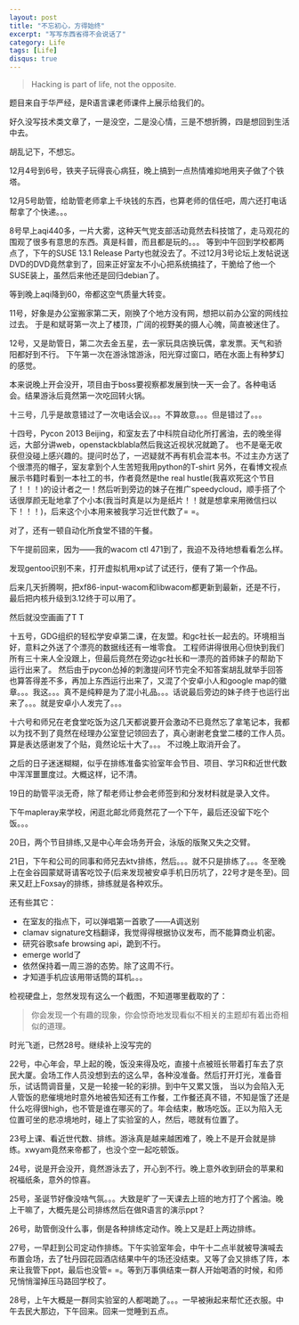 ```yaml
---
layout: post
title: "不忘初心，方得始终"
excerpt: "写写东西省得不会说话了"
category: Life
tags: [Life]
disqus: true
---
```



> Hacking is part of life, not the opposite.

题目来自于华严经，是R语言课老师课件上展示给我们的。

好久没写技术类文章了，一是没空，二是没心情，三是不想折腾，四是想回到生活中去。

胡乱记下，不想忘。

12月4号到6号，铁夹子玩得丧心病狂，晚上搞到一点热情难抑地用夹子做了个铁塔。

12月5号助管，给助管老师拿上千块钱的东西，也算老师的信任吧，周六还打电话帮拿了个快递。。。

8号早上aqi440多，一片大雾，这种天气党支部活动竟然去科技馆了，走马观花的围观了很多有意思的东西。真是科普，而且都是玩的。。。
等到中午回到学校都两点了，下午的SUSE 13.1 Release
Party也就没去了。不过12月3号论坛上发帖说送DVD的DVD竟然拿到了，回来正好室友不小心把系统搞挂了，干脆给了他一个SUSE装上，虽然后来他还是回归debian了。

等到晚上aqi降到60，帝都这空气质量大转变。

11号，好象是办公室搬家第二天，刚换了个地方没有网，想把以前办公室的网线拉过去。
于是和斌哥第一次上了楼顶，广阔的视野美的摄人心魄，简直被迷住了。

12号，又是助管日，第二次去金五星，去一家玩具店换玩偶，拿发票。天气和骄阳都好到不行。
下午第一次在游泳馆游泳，阳光穿过窗口，晒在水面上有种梦幻的感觉。

本来说晚上开会没开，项目由于boss要视察都发展到快一天一会了。各种电话会。结果游泳后竟然第一次吃回转火锅。

十三号，几乎是故意错过了一次电话会议。。。不算故意。。。但是错过了。。。

十四号，Pycon 2013
Beijing，和室友去了中科院自动化所打酱油，去的晚坐得远，大部分讲web，openstackblabla然后我这近视状况就跪了。
也不是毫无收获但没碰上感兴趣的。提问时怂了，一迟疑就不再有机会混本书。不过主办方送了个很漂亮的帽子，室友拿到个人生苦短我用python的T-shirt
另外，在看博文视点展示书籍时看到一本社工的书，作者竟然是the real
hustle(我喜欢死这个节目了！！！)的设计者之一！然后听到旁边的妹子在推广speedycloud，顺手搭了个话很厚颜无耻地拿了个小本(我当时真是以为是纸片！！就是想拿来用微信扫以下！！！)，后来这个小本用来被我学习近世代数了= =。

对了，还有一顿自动化所食堂不错的午餐。

下午提前回来，因为——我的wacom ctl 471到了，我迫不及待地想看看怎么样。

发现gentoo识别不来，打开虚拟机用xp试了试还行，便有了第一个作品。

后来几天折腾啊，把xf86-input-wacom和libwacom都更新到最新，还是不行，最后把内核升级到3.12终于可以用了。

然后就没空画画了T T

十五号，GDG组织的轻松学安卓第二课，在友盟。和gc社长一起去的。环境相当好，意料之外送了个漂亮的数据线还有一堆零食。
工程师讲得很用心但快到我们所有三十来人全没跟上，但最后竟然在旁边gc社长和一漂亮的首师妹子的帮助下运行出来了。
然后由于pycon怂掉的刺激提问环节完全不知答案胡乱就举手回答也算答得差不多，再加上东西运行出来了，又混了个安卓小人和google
map的徽章。。。我这。。。真不是纯粹是为了混小礼品。。。话说最后旁边的妹子终于也运行出来了。。。就是安卓小人发完了。。。

十六号和师兄在老食堂吃饭为这几天都说要开会激动不已竟然忘了拿笔记本，我都以为找不到了竟然在经理办公室登记领回去了，真心谢谢老食堂二楼的工作人员。算是表达感谢发了个贴，竟然论坛十大了。。。
不过晚上取消开会了。

之后的日子迷迷糊糊，似乎在排练准备实验室年会节目、项目、学习R和近世代数中浑浑噩噩度过。大概这样，记不清。

19日的助管平淡无奇，除了帮老师让参会老师签到和分发材料就是录入文件。

下午mapleray来学校，闲逛北邮北师竟然花了一个下午，最后还没留下吃个饭。。。

20日，两个节目排练,又是中心年会场务开会，泳版的版聚又失之交臂。

21日，下午和公司的同事和师兄去ktv排练，然后。。。就不只是排练了。。。冬至晚上在金谷园蒙斌哥请客吃饺子(后来发现被安卓手机日历坑了，22号才是冬至)。回来又赶上Foxsay的排练，排练就是各种欢乐。

还有些其它：

- 在室友的指点下，可以弹唱第一首歌了——A调送别
- clamav signature文档翻译，我觉得得根据协议发布，而不能算商业机密。
- 研究谷歌safe browsing api，跪到不行。
- emerge world了
- 依然保持着一周三游的态势。除了这周不行。
- 才知道手机应该用带话筒的耳机。。。

检视硬盘上，忽然发现有这么一个截图，不知道哪里截取的了：

> 你会发现一个有趣的现象，你会惊奇地发现看似不相关的主题却有着出奇相似的道理。

时光飞逝，已然28号。继续补上没写完的

22号，中心年会，早上起的晚，饭没来得及吃，直接十点被班长带着打车去了京民大厦。会场工作人员没想到去的这么早，各种没准备。然后打开灯光，准备音乐，试话筒调音量，又是一轮接一轮的彩排。到中午又累又饿，
当以为会陷入无人管饭的悲催境地时意外地被告知还有工作餐，工作餐还真不错，不知是饿了还是什么吃得很high，也不管是谁在哪买的了。年会结束，散场吃饭。正以为陷入无位置可坐的悲凉境地时，碰上了实验室的人，然后，嗯就有位置了。

23号上课、看近世代数、排练。游泳真是越来越困难了，晚上不是开会就是排练。xwyam竟然来帝都了，也没个空一起吃顿饭。

24号，说是开会没开，竟然游泳去了，开心到不行。晚上意外收到研会的苹果和祝福纸条，意外的惊喜。

25号，圣诞节好像没啥气氛。。。大致是旷了一天课去上班的地方打了个酱油。晚上干嘛了，大概先是公司排练然后在做R语言的演示ppt？

26号，助管倒没什么事，倒是各种排练定动作。晚上又是赶上两边排练。

27号，一早赶到公司定动作排练。下午实验室年会，中午十二点半就被导演喊去布置会场，去了牡丹园花园酒店结果中午的场还没结束。又等了会又排练了阵，本来让我管下ppt，最后也没管= =。等到万事俱结束一群人开始喝酒的时候，和师兄悄悄溜掉压马路回学校了。

28号，上午大概是一群同实验室的人都喝跪了。。。一早被揪起来帮忙还衣服。中午去民大那边，下午回来。回来一觉睡到五点。

